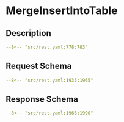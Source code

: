 # MergeInsertIntoTable

## Description

```yaml
--8<-- "src/rest.yaml:778:783"
```

## Request Schema

```yaml
--8<-- "src/rest.yaml:1935:1965"
```
## Response Schema

```yaml
--8<-- "src/rest.yaml:1966:1990"
```

